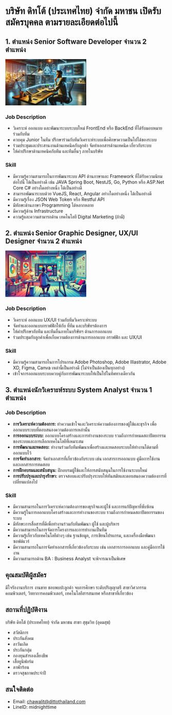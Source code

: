 # บริษัท ดิทโต้ (ประเทศไทย) จำกัด มหาชน เปิดรับสมัครบุคคล ตามรายละเอียดต่อไปนี้

## 1. ตำแหน่ง Senior Software Developer จำนวน 2 ตำแหน่ง

<img src="./1.jpg" width="50%" />

### Job Description
- วิเคราะห์ ออกแบบ และพัฒนาระบบระบบใหม่ FrontEnd หรือ BackEnd ที่ได้รับมอบหมาย ร่วมกับทีม
- ควบคุม Junior ในทีม ปรึกษาร่วมกับทีมวิเคราะห์ระบบเพื่อศึกษาความเป็นไปได้ของระบบ
- ร่วมประชุมและประสานงานด้านเทคนิคกับลูกค้า จัดทำเอกสารด้านเทคนิค  เกี่ยวกับระบบ
- ให้คำปรึกษาด้านเทคนิคกับทีม และทีมอื่นๆ ภายในบริษัท
  
### Skill
- มีความรู้ความสามารถในการพัฒนาระบบ API ด้านภาษาและ Framework ที่ได้รับความนิยม ต่อไปนี้ ได้เป็นอย่างดี เช่น JAVA Spring Boot, NestJS, Go, Python หรือ ASP.Net Core C# อย่างใดอย่างหนึ่ง ได้เป็นอย่างดี
- สามารถพัฒนาระบบด้วย VueJS, React, Angular อย่างใดอย่างหนึ่ง ได้เป็นอย่างดี
- มีความรู้เรื่อง JSON Web Token หรือ Restful API
- มีทักษะด้านภาษา Programming ได้หลากหลาย
- มีความรู้ด้าน Infrastructure
- ความรู้และความสามารถด้าน เทคโนโลยี Digital Marketing (ถ้ามี)

## 2. ตำแหน่ง Senior Graphic Designer, UX/UI Designer จำนวน 2 ตำแหน่ง

<img src="./2.jpg" width="50%" />

### Job Description
- วิเคราะห์ ออกแบบ UX/UI ร่วมกับทีมวิเคราะห์ระบบ
- จัดทำและออกแบบกราฟฟิกให้กับ ที่ทีม และบริษัทฯต้องการ
- ให้คำปรึกษากับทีม และทีมอื่นภายในบริษัทฯ ด้านการออกแบบ
- ร่วมประชุมกับลูกค้าเพื่อเก็บความต้องการด้านการออกแบบ กราฟฟิก และ UX/UI

### Skill
- มีความรู้ความสามารถในการโปรแกรม Adobe Photoshop, Adobe Illastrator, Adobe XD, Figma, Canva เหล่านี้เป็นอย่างดี (ไม่จำเป็นต้องเป็นทุกอย่าง)
- เข้าใจการออกแบบระบบควบคู่กับการพัฒนาระบบให้เป็นไปในทิศทางเดียวกัน

## 3. ตำแหน่งนักวิเคราะห์ระบบ System Analyst จำนวน 1 ตำแหน่ง
### Job Description
- <b>การวิเคราะห์ความต้องการ:</b> ทำความเข้าใจและวิเคราะห์ความต้องการของผู้ใช้และธุรกิจ เพื่อออกแบบระบบที่ตอบสนองความต้องการเหล่านั้น
- <b>การออกแบบระบบ:</b> ออกแบบโครงสร้างและการทำงานของระบบ รวมถึงการกำหนดสถาปัตยกรรมของระบบและการเลือกเทคโนโลยีที่เหมาะสม
- <b>การพัฒนาและทดสอบ:</b> ทำงานร่วมกับทีมพัฒนาเพื่อสร้างและทดสอบระบบให้ทำงานได้ตามที่ออกแบบไว้
- <b>การจัดทำเอกสาร:</b> จัดทำเอกสารที่เกี่ยวข้องกับระบบ เช่น เอกสารการออกแบบ คู่มือการใช้งาน และเอกสารการทดสอบ
- <b>การฝึกอบรมและสนับสนุน:</b> ฝึกอบรมผู้ใช้และให้การสนับสนุนในการใช้งานระบบใหม่
- <b>การปรับปรุงและบำรุงรักษา:</b> ตรวจสอบและปรับปรุงระบบให้ทันสมัยและตอบสนองความต้องการที่เปลี่ยนแปลงไป
### Skill
- มีความสามารถในการวิเคราะห์ความต้องการของธุรกิจและผู้ใช้ และการแก้ปัญหาที่ซับซ้อน
- มีความรู้ในการออกแบบโครงสร้างและการทำงานของระบบ รวมถึงการกำหนดสถาปัตยกรรมของระบบ
- มีทักษะการสื่อสารที่ดีเพื่อทำงานร่วมกับทีมพัฒนา ผู้ใช้ และผู้บริหาร
- มีความสามารถในการจัดการโครงการและการทำงานเป็นทีม
- มีความรู้เกี่ยวกับเทคโนโลยีต่างๆ เช่น ฐานข้อมูล, การเขียนโปรแกรม, และเครื่องมือพัฒนาซอฟต์แวร์
- มีความสามารถในการจัดทำเอกสารที่เกี่ยวข้องกับระบบ เช่น เอกสารการออกแบบ และคู่มือการใช้งาน
- มีความสามารถด้าน BA : Business Analyst จะพิจารณาเป็นพิเศษ

## คุณสมบัติผู้สมัคร
มีใจรักงานบริการ งานขาย ชอบพบปะลูกค้า จบการศึกษา ระดับปริญญาตรี สาขาวิศวกรรมคอมพิวเตอร์, วิทยาการคอมพิวเตอร์, เทคโนโลยีสารสนเทศ หรือสาขาที่เกี่ยวข้อง

## สถานที่ปฏิบัติงาน
บริษัท ดิทโต้ (ประเทศไทย) จำกัด มหาชน สาขา สุขุมวิท (อุดมสุข)
- สวัสดิการ
- ประกันสังคม
- ลาวันเกิด
- ประกันกลุ่ม
- กองทุนสำรองเลี้ยงชีพ
- เสื้อยูนิฟอร์ม
- ลาพักร้อน
- ตรวจสุขภาพประจำปี

## สนใจติดต่อ
- Email: chawalit@dittothailand.com
- LineID: midnighttime
